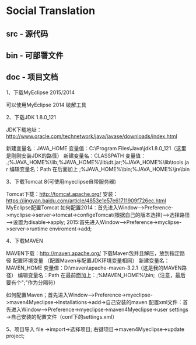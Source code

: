# Social Translation 

## src - 源代码

## bin - 可部署文件

## doc - 项目文档


1、下载MyEclipse 2015/2014

可以使用MyEclipse 2014 破解工具

2、下载JDK 1.8.0_121

JDK下载地址：http://www.oracle.com/technetwork/java/javase/downloads/index.html

新建变量名：JAVA_HOME   变量值：C:\Program Files\Java\jdk1.8.0_121（这里是刚刚安装JDK的路径）
新建变量名：CLASSPATH 变量值： .;%JAVA_HOME%\lib;%JAVA_HOME%\lib\dt.jar;%JAVA_HOME%\lib\tools.jar
编辑变量名：Path  在后面加上 ;%JAVA_HOME%\bin;%JAVA_HOME%\jre\bin

3、下载Tomcat 8(可使用myeclipse自带服务器)

Tomcat下载：http://tomcat.apache.org/
安装：https://jingyan.baidu.com/article/4853e1e57e61711909f726ec.html
MyEclipse配置Tomcat 
如何配置2014：首先进入Window—>Preference->myclipse->server->tomcat->configeTomcat(根据自己的版本选择)—>选择路径—>设置为disable->apply;
2015:首先进入Window—>Preference->myclipse->server->runtime enviroment->add;

4、下载MAVEN

MAVEN下载：http://maven.apache.org/
下载Maven包并且解压，放到指定路径
配置环境变量 （配置Maven与配置JDK环境变量相同）
新建变量名：MAVEN_HOME  变量值：D:\maven\apache-maven-3.2.1（这是我的MAVEN路径）
编辑变量名：Path  在最前面加上：;%MAVEN_HOME%\bin;（注意，最后要有个";"作为分隔符）

如何配置Maven；首先进入Window—>Preference->myeclipse->maven4Myeclipse->Installations->add->自己安装的maven
配置xml文件：首先进入Window—>Preference->myeclipse->maven4Myeclipse->user settings ->自己安装的配置文件（conf下的settings.xml）


5、项目导入 file ->import->选择项目;
	右键项目->maven4Myeclipse->update project;
